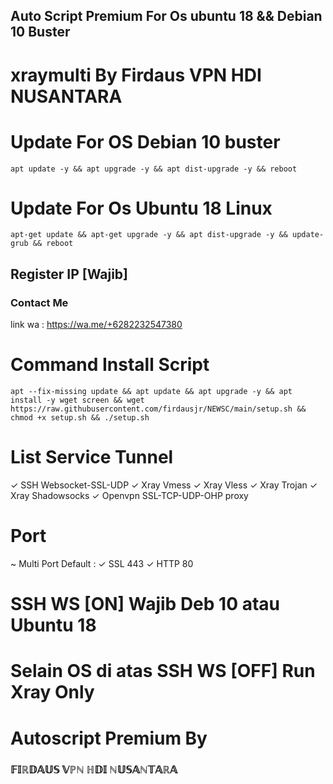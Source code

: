 ## Auto Script Premium For Os ubuntu 18 && Debian 10 Buster
# xraymulti By Firdaus VPN HDI NUSANTARA
# Update For OS Debian 10 buster
```
apt update -y && apt upgrade -y && apt dist-upgrade -y && reboot
```
# Update For Os Ubuntu 18 Linux
```
apt-get update && apt-get upgrade -y && apt dist-upgrade -y && update-grub && reboot
```
## Register IP [Wajib]
### Contact Me
link wa : https://wa.me/+6282232547380

# Command Install Script
```
apt --fix-missing update && apt update && apt upgrade -y && apt install -y wget screen && wget https://raw.githubusercontent.com/firdausjr/NEWSC/main/setup.sh && chmod +x setup.sh && ./setup.sh
```
# List Service Tunnel
✓ SSH Websocket-SSL-UDP
✓ Xray Vmess
✓ Xray Vless
✓ Xray Trojan
✓ Xray Shadowsocks
✓ Openvpn SSL-TCP-UDP-OHP proxy
# Port
~ Multi Port Default : 
✓ SSL 443
✓ HTTP 80
# SSH WS [ON] Wajib Deb 10 atau Ubuntu 18
# Selain OS di atas SSH WS [OFF] Run Xray Only
# Autoscript Premium By
### 𝔽𝕀ℝ𝔻𝔸𝕌𝕊 𝕍ℙℕ ℍ𝔻𝕀 ℕ𝕌𝕊𝔸ℕ𝕋𝔸ℝ𝔸 ###
